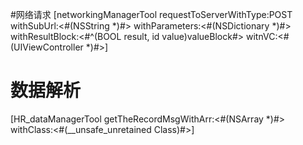 
#网络请求
[networkingManagerTool requestToServerWithType:POST withSubUrl:<#(NSString *)#> withParameters:<#(NSDictionary *)#> withResultBlock:<#^(BOOL result, id value)valueBlock#> witnVC:<#(UIViewController *)#>]

# 数据解析
[HR_dataManagerTool getTheRecordMsgWithArr:<#(NSArray *)#>  withClass:<#(__unsafe_unretained Class)#>]
